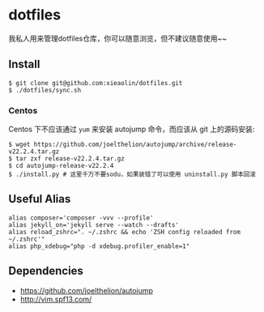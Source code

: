 # dotfiles

我私人用来管理dotfiles仓库，你可以随意浏览，但不建议随意使用~~

## Install

```shell
$ git clone git@github.com:xieaolin/dotfiles.git
$ ./dotfiles/sync.sh
```

### Centos

Centos 下不应该通过 `yum` 来安装 autojump 命令，而应该从 git 上的源码安装:

```shell
$ wget https://github.com/joelthelion/autojump/archive/release-v22.2.4.tar.gz
$ tar zxf release-v22.2.4.tar.gz
$ cd autojump-release-v22.2.4
$ ./install.py # 这里千万不要sodu，如果装错了可以使用 uninstall.py 脚本回滚
```

## Useful Alias

```
alias composer='composer -vvv --profile'
alias jekyll_on='jekyll serve --watch --drafts'
alias reload_zshrc=". ~/.zshrc && echo 'ZSH config reloaded from ~/.zshrc'"
alias php_xdebug="php -d xdebug.profiler_enable=1"
```

## Dependencies

* https://github.com/joelthelion/autojump
* http://vim.spf13.com/

